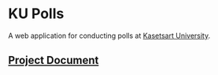 # KU Polls

A web application for conducting polls at [Kasetsart University](http://ku.ac.th).

## [Project Document](../../wiki/Home)
